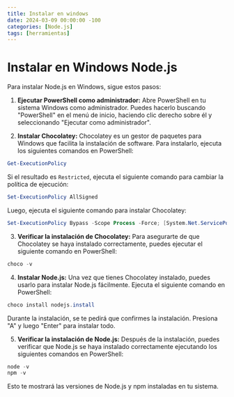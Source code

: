 ```yaml
---
title: Instalar en windows
date: 2024-03-09 00:00:00 -100
categories: [Node.js]
tags: [herramientas]
---
```


# Instalar en Windows Node.js

Para instalar Node.js en Windows, sigue estos pasos:

1. **Ejecutar PowerShell como administrador:** Abre PowerShell en tu sistema Windows como administrador. Puedes hacerlo buscando "PowerShell" en el menú de inicio, haciendo clic derecho sobre él y seleccionando "Ejecutar como administrador".

2. **Instalar Chocolatey:** Chocolatey es un gestor de paquetes para Windows que facilita la instalación de software. Para instalarlo, ejecuta los siguientes comandos en PowerShell:

```powershell
Get-ExecutionPolicy
```

Si el resultado es `Restricted`, ejecuta el siguiente comando para cambiar la política de ejecución:

```powershell
Set-ExecutionPolicy AllSigned
```

Luego, ejecuta el siguiente comando para instalar Chocolatey:

```powershell
Set-ExecutionPolicy Bypass -Scope Process -Force; [System.Net.ServicePointManager]::SecurityProtocol = [System.Net.ServicePointManager]::SecurityProtocol -bor 3072; iex ((New-Object System.Net.WebClient).DownloadString('https://community.chocolatey.org/install.ps1'))
```

3. **Verificar la instalación de Chocolatey:** Para asegurarte de que Chocolatey se haya instalado correctamente, puedes ejecutar el siguiente comando en PowerShell:

```powershell
choco -v
```

4. **Instalar Node.js:** Una vez que tienes Chocolatey instalado, puedes usarlo para instalar Node.js fácilmente. Ejecuta el siguiente comando en PowerShell:

```powershell
choco install nodejs.install
```

Durante la instalación, se te pedirá que confirmes la instalación. Presiona "A" y luego "Enter" para instalar todo.

5. **Verificar la instalación de Node.js:** Después de la instalación, puedes verificar que Node.js se haya instalado correctamente ejecutando los siguientes comandos en PowerShell:

```powershell
node -v
npm -v
```

Esto te mostrará las versiones de Node.js y npm instaladas en tu sistema.